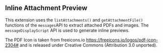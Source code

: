 ## Inline Attachment Preview

This extension uses the `listAttachments()` and `getAttachmentFile()` functions of the `messages`API to extract attached PDFs and images. The `messageDisplayScript` API is used to generate inline previews.

The PDF Icon is taken from freeicons.io https://freeicons.io/logos/pdf-icon-2304# and is released under Creative Commons (Attribution 3.0 unported).
